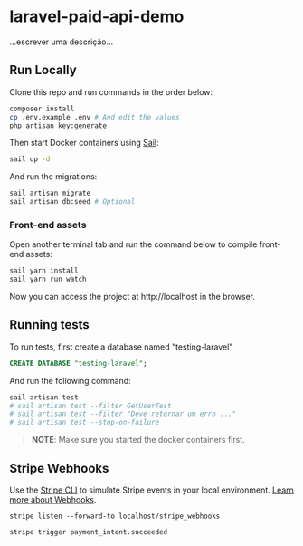# laravel-paid-api-demo

...escrever uma descrição...

## Run Locally

Clone this repo and run commands in the order below:

```bash
composer install
cp .env.example .env # And edit the values
php artisan key:generate
```

Then start Docker containers using [Sail](https://laravel.com/docs/8.x/sail):

```bash
sail up -d
```

And run the migrations:

```bash
sail artisan migrate
sail artisan db:seed # Optional
```

### Front-end assets

Open another terminal tab and run the command below to compile front-end assets:

```bash
sail yarn install
sail yarn run watch
```

Now you can access the project at http://localhost in the browser.

## Running tests

To run tests, first create a database named "testing-laravel"

```sql
CREATE DATABASE "testing-laravel";
```

And run the following command:

```bash
sail artisan test
# sail artisan test --filter GetUserTest
# sail artisan test --filter "Deve retornar um erro ..."
# sail artisan test --stop-on-failure
```

> **NOTE**: Make sure you started the docker containers first.

## Stripe Webhooks

Use the [Stripe CLI](https://stripe.com/docs/stripe-cli) to simulate Stripe events in your local environment. [Learn more about Webhooks](https://stripe.com/docs/webhooks).

```
stripe listen --forward-to localhost/stripe_webhooks
```

```
stripe trigger payment_intent.succeeded
```
